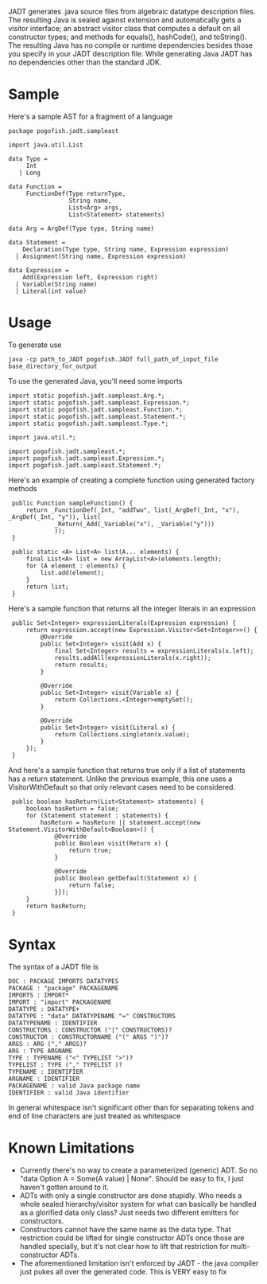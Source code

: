 JADT generates .java source files from algebraic datatype description files. The resulting Java is sealed against extension and automatically gets a visitor interface; an abstract visitor class that computes a default on all constructor types; and methods for equals(), hashCode(), and toString().  The resulting Java has no compile or runtime dependencies besides those you specify in your JADT description file.  While generating Java JADT has no dependencies other than the standard JDK.

Sample
======

Here's a sample AST for a fragment of a language

    package pogofish.jadt.sampleast

    import java.util.List

    data Type =
         Int
       | Long
   
    data Function = 
         FunctionDef(Type returnType, 
                     String name, 
                     List<Arg> args, 
                     List<Statement> statements)

    data Arg = ArgDef(Type type, String name)

    data Statement =
        Declaration(Type type, String name, Expression expression)
      | Assignment(String name, Expression expression)

    data Expression =
        Add(Expression left, Expression right)
      | Variable(String name)
      | Literal(int value)

Usage
=====
To generate  use

    java -cp path_to_JADT pogofish.JADT full_path_of_input_file base_directory_for_output
    
To use the generated Java, you'll need some imports

    import static pogofish.jadt.sampleast.Arg.*;
    import static pogofish.jadt.sampleast.Expression.*;
    import static pogofish.jadt.sampleast.Function.*;
    import static pogofish.jadt.sampleast.Statement.*;
    import static pogofish.jadt.sampleast.Type.*;

    import java.util.*;

    import pogofish.jadt.sampleast.*;
    import pogofish.jadt.sampleast.Expression.*;
    import pogofish.jadt.sampleast.Statement.*;    

Here's an example of creating a complete function using generated factory methods

     public Function sampleFunction() {   
         return _FunctionDef(_Int, "addTwo", list(_ArgDef(_Int, "x"), _ArgDef(_Int, "y")), list(
                 _Return(_Add(_Variable("x"), _Variable("y")))
                 ));
     }

     public static <A> List<A> list(A... elements) {
         final List<A> list = new ArrayList<A>(elements.length);
         for (A element : elements) {
             list.add(element);
         }
         return list;
     }    

Here's a sample function that returns all the integer literals in an expression

     public Set<Integer> expressionLiterals(Expression expression) {
         return expression.accept(new Expression.Visitor<Set<Integer>>() {
             @Override
             public Set<Integer> visit(Add x) {
                 final Set<Integer> results = expressionLiterals(x.left);
                 results.addAll(expressionLiterals(x.right));
                 return results;
             }

             @Override
             public Set<Integer> visit(Variable x) {
                 return Collections.<Integer>emptySet();
             }

             @Override
             public Set<Integer> visit(Literal x) {
                 return Collections.singleton(x.value);
             }
         });
     }
     
And here's a sample function that returns true only if a list of statements has a return statement.  Unlike the previous example, this one uses a VisitorWithDefault so that only relevant cases need to be considered.

     public boolean hasReturn(List<Statement> statements) {
         boolean hasReturn = false;
         for (Statement statement : statements) {
             hasReturn = hasReturn || statement.accept(new Statement.VisitorWithDefault<Boolean>() {                
                 @Override
                 public Boolean visit(Return x) {
                     return true;
                 }

                 @Override
                 public Boolean getDefault(Statement x) {
                     return false;
                 }});
         }
         return hasReturn;
     }     

Syntax
======

The syntax of a JADT file is

    DOC : PACKAGE IMPORTS DATATYPES
    PACKAGE : "package" PACKAGENAME
    IMPORTS : IMPORT*
    IMPORT : "import" PACKAGENAME
    DATATYPE : DATATYPE+
    DATATYPE : "data" DATATYPENAME "=" CONSTRUCTORS
    DATATYPENAME : IDENTIFIER
    CONSTRUCTORS : CONSTRUCTOR ("|" CONSTRUCTORS)?
    CONSTRUCTOR : CONSTRUCTORNAME ("(" ARGS ")")?
    ARGS : ARG ("," ARGS)?
    ARG : TYPE ARGNAME
    TYPE : TYPENAME ("<" TYPELIST ">")?
    TYPELIST : TYPE ("," TYPELIST )?
    TYPENAME : IDENTIFIER
    ARGNAME : IDENTIFIER
    PACKAGENAME : valid Java package name
    IDENTIFIER : valid Java identifier

In general whitespace isn't significant other than for separating tokens and end of line characters are just treated as whitespace

Known Limitations
=================

* Currently there's no way to create a parameterized (generic) ADT.  So no "data Option A = Some(A value) | None". Should be easy to fix, I just haven't gotten around to it.
* ADTs with only a single constructor are done stupidly.  Who needs a whole sealed hierarchy/visitor system for what can basically be handled as a glorified data only class? Just needs two different emitters for constructors.
* Constructors cannot have the same name as the data type.  That restriction could be lifted for single constructor ADTs once those are handled specially, but it's not clear how to lift that restriction for multi-constructor ADTs.
* The aforementioned limitation isn't enforced by JADT - the java compiler just pukes all over the generated code. This is VERY easy to fix
